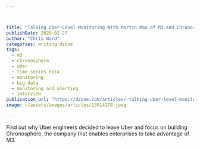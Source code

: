 ```yaml
---



title: "Talking Uber-Level Monitoring With Martin Mao of M3 and Chronosphere"
publishDate: 2020-02-27
author: "Chris Ward"
categories: writing dzone
tags: 
  - m3
  - chronosphere
  - uber
  - time series data
  - monitoring
  - big data
  - monitoring and alerting
  - interview
publication_url: "https://dzone.com/articles/-talking-uber-level-monitoring-with-martin-mao-of"
image: ~/assets/images/articles/13014178.jpeg

---
```

Find out why Uber engineers decided to leave Uber and focus on building Chronosphere, the company that enables enterprises to take advantage of M3.

